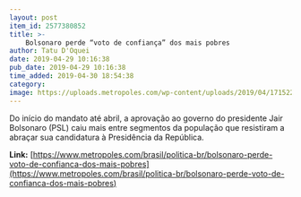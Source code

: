 ```yaml
---
layout: post
item_id: 2577380852
title: >-
    Bolsonaro perde “voto de confiança” dos mais pobres
author: Tatu D'Oquei
date: 2019-04-29 10:16:38
pub_date: 2019-04-29 10:16:38
time_added: 2019-04-30 18:54:38
category: 
image: https://uploads.metropoles.com/wp-content/uploads/2019/04/17152219/170419MM_Enterro-do-PM-Herison-de-Oliveira-Bezerra-assassinado-no-Barril-66-em-taguatinga071.jpg
---
```


Do início do mandato até abril, a aprovação ao governo do presidente Jair Bolsonaro (PSL) caiu mais entre segmentos da população que resistiram a abraçar sua candidatura à Presidência da República.

**Link:** [https://www.metropoles.com/brasil/politica-br/bolsonaro-perde-voto-de-confianca-dos-mais-pobres](https://www.metropoles.com/brasil/politica-br/bolsonaro-perde-voto-de-confianca-dos-mais-pobres)

